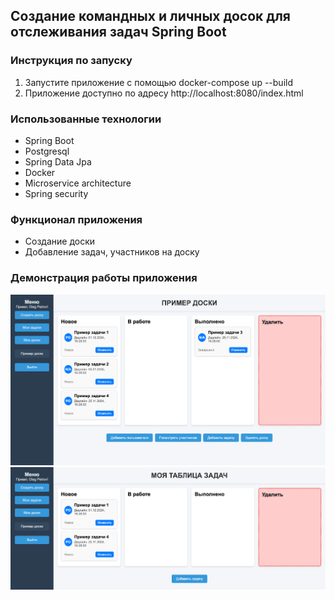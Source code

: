 ## Создание командных и личных досок для отслеживания задач Spring Boot

### Инструкция по запуску

1. Запустите приложение с помощью docker-compose up --build
2. Приложение доступно по адресу http://localhost:8080/index.html

### Использованные технологии
- Spring Boot
- Postgresql
- Spring Data Jpa
- Docker
- Microservice architecture
- Spring security

### Функционал приложения

- Создание доски
- Добавление задач, участников на доску

### Демонстрация работы приложения

![img.png](images/img.png)
![img_1.png](images/img_1.png)

